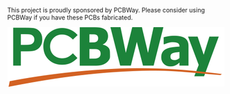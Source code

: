 This project is proudly sponsored by PCBWay. Please consider using PCBWay if you have these PCBs fabricated.
 
 
 
 
 

![GitHub Logo](/images/PCBWay.png)
